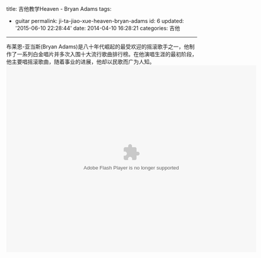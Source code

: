 title: 吉他教学Heaven - Bryan Adams
tags: 
  - guitar
permalink: ji-ta-jiao-xue-heaven-bryan-adams
id: 6
updated: '2015-06-10 22:28:44'
date: 2014-04-10 16:28:21
categories: 吉他
---

布莱恩-亚当斯(Bryan Adams)是八十年代崛起的最受欢迎的摇滚歌手之一，他制作了一系列白金唱片并多次入围十大流行歌曲排行榜。<!--more-->在他演唱生涯的最初阶段，他主要唱摇滚歌曲，随着事业的进展，他却以民歌而广为人知。
<object id="player_obj" data="http://cache.tv.qq.com/qqplayerout.swf?v=u1060jptgyb&amp;auto=1&amp;playertype=4" width="660" height="495" type="application/x-shockwave-flash"><param name="wmode" value="transparent"><param name="allowfullscreen" value="true"><param name="allowscriptaccess" value="always"><param name="allownetworking" value="all"></object>